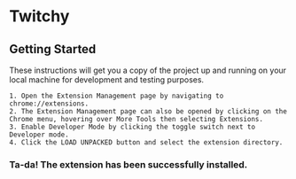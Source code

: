 # Twitchy

## Getting Started

These instructions will get you a copy of the project up and running on your local machine for development and testing purposes.
```
1. Open the Extension Management page by navigating to chrome://extensions.
2. The Extension Management page can also be opened by clicking on the Chrome menu, hovering over More Tools then selecting Extensions.
3. Enable Developer Mode by clicking the toggle switch next to Developer mode.
4. Click the LOAD UNPACKED button and select the extension directory.
```
### Ta-da! The extension has been successfully installed.